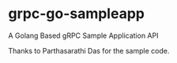 # grpc-go-sampleapp
A Golang Based gRPC Sample Application API

Thanks to Parthasarathi Das for the sample code.
